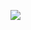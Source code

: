 <!--https://github.com/anuraghazra/github-readme-stats-->
<a href="https://github.com/iltermon?tab=repositories"><img align="center" src="https://github-readme-stats.vercel.app/api/top-langs/?username=iltermon&theme=github_dark&hide_border=true" /></a>

